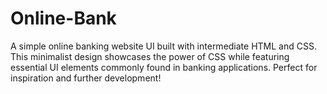 # Online-Bank
A simple online banking website UI built with intermediate HTML and CSS. This minimalist design showcases the power of CSS while featuring essential UI elements commonly found in banking applications. Perfect for inspiration and further development!
